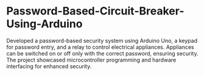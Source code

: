 # Password-Based-Circuit-Breaker-Using-Arduino
Developed a password-based security system using Arduino Uno, a keypad for password entry, and a relay to control electrical appliances. Appliances can be switched on or off only with the correct password, ensuring security. The project showcased microcontroller programming and hardware interfacing for enhanced security.
